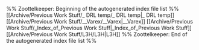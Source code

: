 %% Zoottelkeeper: Beginning of the autogenerated index file list  %%
 [[Archive/Previous Work Stuff/_ DRL temp/_ DRL temp|_ DRL temp]]
 [[Archive/Previous Work Stuff/__Varex/__Varex|__Varex]]
 [[Archive/Previous Work Stuff/_Index_of_Previous Work Stuff|_Index_of_Previous Work Stuff]]
 [[Archive/Previous Work Stuff/L3H/L3H|L3H]]
%% Zoottelkeeper: End of the autogenerated index file list  %%
